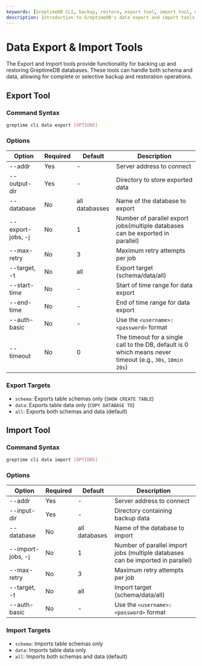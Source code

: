 ```yaml
---
keywords: [GreptimeDB CLI, backup, restore, export tool, import tool, database backup, database restoration, command line tool, data export, data import]
description: Introduction to GreptimeDB's data export and import tools for backing up and restoring database data, including command syntax, options.
---
```


# Data Export & Import Tools

The Export and Import tools provide functionality for backing up and restoring GreptimeDB databases. These tools can handle both schema and data, allowing for complete or selective backup and restoration operations.

## Export Tool

### Command Syntax
```bash
greptime cli data export [OPTIONS]
```

### Options
| Option            | Required | Default        | Description                                                                                                |
| ----------------- | -------- | -------------- | ---------------------------------------------------------------------------------------------------------- |
| --addr            | Yes      | -              | Server address to connect                                                                                  |
| --output-dir      | Yes      | -              | Directory to store exported data                                                                           |
| --database        | No       | all databasses | Name of the database to export                                                                             |
| --export-jobs, -j | No       | 1              | Number of parallel export jobs(multiple databases can be exported in parallel)                             |
| --max-retry       | No       | 3              | Maximum retry attempts per job                                                                             |
| --target, -t      | No       | all            | Export target (schema/data/all)                                                                            |
| --start-time      | No       | -              | Start of time range for data export                                                                        |
| --end-time        | No       | -              | End of time range for data export                                                                          |
| --auth-basic      | No       | -              | Use the `<username>:<password>` format                                                                     |
| --timeout         | No       | 0              | The timeout for a single call to the DB, default is 0 which means never timeout (e.g., `30s`, `10min 20s`) |

### Export Targets
- `schema`: Exports table schemas only (`SHOW CREATE TABLE`)
- `data`: Exports table data only (`COPY DATABASE TO`)
- `all`: Exports both schemas and data (default)

## Import Tool

### Command Syntax
```bash
greptime cli data import [OPTIONS]
```

### Options
| Option            | Required | Default       | Description                                                                     |
| ----------------- | -------- | ------------- | ------------------------------------------------------------------------------- |
| --addr            | Yes      | -             | Server address to connect                                                       |
| --input-dir       | Yes      | -             | Directory containing backup data                                                |
| --database        | No       | all databases | Name of the database to import                                                  |
| --import-jobs, -j | No       | 1             | Number of parallel import jobs (multiple databases can be imported in parallel) |
| --max-retry       | No       | 3             | Maximum retry attempts per job                                                  |
| --target, -t      | No       | all           | Import target (schema/data/all)                                                 |
| --auth-basic      | No       | -             | Use the `<username>:<password>` format                                          |

### Import Targets
- `schema`: Imports table schemas only
- `data`: Imports table data only
- `all`: Imports both schemas and data (default)
